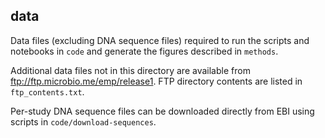 ## data

Data files (excluding DNA sequence files) required to run the scripts and notebooks in `code` and generate the figures described in `methods`.

Additional data files not in this directory are available from ftp://ftp.microbio.me/emp/release1. FTP directory contents are listed in `ftp_contents.txt`.

Per-study DNA sequence files can be downloaded directly from EBI using scripts in `code/download-sequences`.
